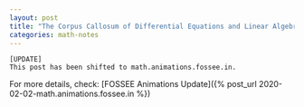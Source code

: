 ```yaml
---
layout: post
title: "The Corpus Callosum of Differential Equations and Linear Algebra"
categories: math-notes
---
```


```
[UPDATE]
This post has been shifted to math.animations.fossee.in.
```
For more details, check: [FOSSEE Animations Update]({% post_url 2020-02-02-math.animations.fossee.in %})


